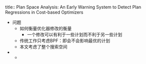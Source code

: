 title:: Plan Space Analysis: An Early Warning System to Detect Plan Regressions in Cost-based Optimizers

- 问题
	- 如何衡量优化器修改的衡量
		- 一个修改可以有利于一些计划而不利于另一些计划
	- 传统工作只考虑BPF：即会不会影响最优的计划
	- 本文考虑了整个搜索空间
-
	-